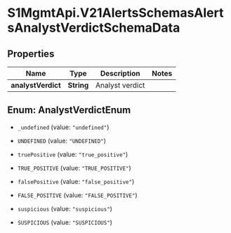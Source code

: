 # S1MgmtApi.V21AlertsSchemasAlertsAnalystVerdictSchemaData

## Properties
Name | Type | Description | Notes
------------ | ------------- | ------------- | -------------
**analystVerdict** | **String** | Analyst verdict | 


<a name="AnalystVerdictEnum"></a>
## Enum: AnalystVerdictEnum


* `_undefined` (value: `"undefined"`)

* `UNDEFINED` (value: `"UNDEFINED"`)

* `truePositive` (value: `"true_positive"`)

* `TRUE_POSITIVE` (value: `"TRUE_POSITIVE"`)

* `falsePositive` (value: `"false_positive"`)

* `FALSE_POSITIVE` (value: `"FALSE_POSITIVE"`)

* `suspicious` (value: `"suspicious"`)

* `SUSPICIOUS` (value: `"SUSPICIOUS"`)




